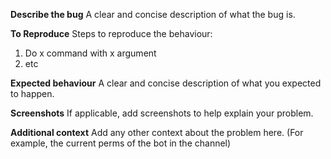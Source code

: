 
**Describe the bug**
A clear and concise description of what the bug is.

**To Reproduce**
Steps to reproduce the behaviour:

1. Do x command with x argument
2. etc

**Expected behaviour**
A clear and concise description of what you expected to happen.

**Screenshots**
If applicable, add screenshots to help explain your problem.

**Additional context**
Add any other context about the problem here. (For example, the current perms of the bot in the channel)
